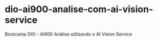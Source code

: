 # dio-ai900-analise-com-ai-vision-service
Bootcamp DIO - AI900 Análise utilizando o AI Vision Service

